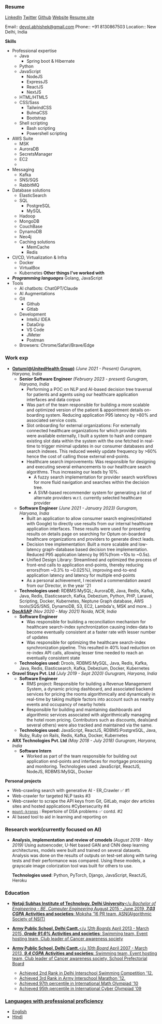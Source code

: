 ### Resume

[LinkedIn](https://www.linkedin.com/in/abhishek-deyol/)
[Twitter](https://x.com/everrover)
[Github](https://github.com/everrover/)
[Website](https://everrover.com)
[Resume site](https://everrover.github.io)

Email:: deyol.abhishek@gmail.com
Phone:: +91 8130867503
Location:: New Delhi, India

**Skills**

- Professional expertise
  - Java
    - Spring boot & Hibernate
  - Python
  - JavaScript
    - NodeJS
    - ExpressJS
    - ReactJS
    - NextJS
  - HTML/HTML5
  - CSS/Sass
    - TailwindCSS
    - BulmaCSS
    - Bootstrap
  - Shell scripting
    - Bash scripting
    - Powershell scripting
- AWS Suite
  - MSK
  - AuroraDB
  - SecretsManager
  - EC2
  -
- Messaging
  - Kafka
  - SNS/SQS
  - RabbitMQ
- Database solutions
  - ElasticSearch
  - SQL
    - PostgreSQL
    - MySQL
  - Hadoop
  - MongoDB
  - CouchBase
  - DynamoDB
  - Neo4j
  - Caching solutions
    - MemCache
    - Redis
- CI/CD, Virtualization & Infra
  - Docker
  - VirtualBox
  - Kubernetes
**Other things I've worked with**
- ***Programming languages***
  Golang, JavaScript
- Tools
  - AI chatbots: ChatGPT/Claude
  - AI Augmentations
  - Git
    - Github
    - Gitlab
  - Development
    - IntelliJ IDEA
    - DataGrip
    - VS Code
    - JMeter
    - Postman
  - Browsers: Chrome/Safari/Brave/Edge

### Work exp

- <u>**Optum(@UnitedHealth Group)**</u> *(June 2021 - Present)* *Gurugram, Haryana, India*
  - **Senior Software Engineer** *(February 2023 - present)* *Gurugram, Haryana, India*
    - Performing a POC on NLP and AI-based decision tree traversal for patients and agents using our healthcare application interfaces and data corpus
    - Was part of the team responsible for building a more scalable and optimized version of the patient & appointment details on-boarding system. Reducing application P95 latency by >80% and associated service costs.
    - Slot onboarding for external organizations: For externally connected healthcare organizations for which provider slots were available externally, I built a system to hash and compare existing slot data within the system with the one fetched in real-time to trigger minimal updates in our consumer databases and search indexes. This reduced weekly update frequency by >60% hence the cost of calling those external end-points.
    - Healthcare search improvements: Was responsible for designing and executing several enhancements to our healthcare search algorithms. Thus increasing our leads by 10%.
        - A fuzzy search implementation for provider search workflows for more fluid navigation and searches within the decision tree.
        - A SVM-based recommender system for generating a list of alternate providers w.r.t. currently selected healthcare provider
  - **Software Engineer** *(June 2021 - January 2023)* *Gurugram, Haryana, India*
    - Built an application to allow consumer search engines(initiated with Google) to directly use results from our internal healthcare application interfaces. These results were used for presenting results on details page on searching for Optum on-boarded healthcare organizations and providers to generate direct leads.
    - Decision tree implementation: Built a more scalable and low-latency graph-database based decision tree implementation. Reduced P95 application latency by 95%(from ~10s to ~0.5s).
    - Unified Design Library: Streamlined and optimized the process of front-end calls to application end-points, thereby reducing errors(from ~0.3% to ~0.025%), improving end-to-end application latency and latency for multiple end-points
    - As a personal achievement, I received a commendation award from our Director, in the year '21
  - **Technologies used:** RDBMS:MySQL; AuroraDB, Java, Redis, Kafka, Java, Redis, Elasticsearch, Kafka, Debezium, Python, PHP, Laravel, Scripting, Docker, Kubernetes, Neptune Graph database, AWS tools(SQS/SNS, DynamoDB, S3, EC2, Lambda's, MSK and more...)
- <u>**DocASAP**</u> *(Nov 2020 - May 2021)* *Noida, NCR, India*
  - **Software Engineer**
    - Was responsible for building a reconciliation mechanism for healthcare search-index synchronization causing index-data to become eventually consistent at a faster rate with lesser number of updates
    - Was responsible for optimizing the healthcare search-index synchronization pipeline. This resulted in 40% load reduction on re-index API calls, allowing lesser time needed to reach an eventually consistent state
  - **Technologies used:** Drools, RDBMS:MySQL, Java, Redis, Kafka, Java, Redis, Elasticsearch, Kafka, Debezium, Docker, Kubernetes
- **Oravel Stays Pvt. Ltd** *(July 2019 - Sept 2020)* *Gurugram, Haryana, India*
  - **Software Engineer**
    - RMS project: Responsible for building a Revenue Management System, a dynamic pricing dashboard, and associated backend services for pricing the rooms algorithmically and dynamically in real-time by taking multiple factors into account such as nearby events and occupancy of nearby hotels
    - Responsible for building and maintaining dashboards and algorithmic services associated with algorithmically managing the hotel room pricing. Contributors such as discounts, deals(and several others) were also tracked and maintained via the same.
  - **Technologies used:** JavaScript, ReactJS, RDBMS:PostgreSQL, Java, Ruby, Ruby on Rails, Redis, Kafka, Docker, Kubernetes
- **ARX Technologies Pvt. Ltd** *(May 2018 - July 2018)* *Gurugram, Haryana, India*
  - **Software Intern**
    - Worked as part of the team responsible for building out application end-points and interfaces for mortgage processing and monitoring. Technologies used: JavaScript, ReactJS, NodeJS, RDBMS:MySQL, Docker


**Personal projects**

- Web-crawling search with generative AI - ER_Crawler ✅ #1
- Web-crawler for targeted NLP tasks #3
- Web-crawler to scrape the API keys from Git, GitLab, major dev articles sites and hosted applications #Cybersecurity #4
- [`mount-kronos`](https://github.com/everrover/mount-kronos) : Repertoire of DSA problems ✅ contd. #2
- AI based tool to aid in learning and reporting on

### Research work(currently focused on AI)

- **Analysis, implementation and review of cmodels** *(August 2018 - May 2019)*
  Using autoencoder, U-Net based GAN and CNN deep learning architectures, models were built and trained on several datasets. Analysis was done on the results of outputs on test-set along with turing tests and their performance was compared. Using these models, a grayscale image colorization tool was built for others to use.

  **Technologies used**: Python, PyTorch, Django, JavaScript, ReactJS, Heroku

### Education

- <u>**Netaji Subhas Institute of Technology, Delhi University**</u
  *Bachelor of Engineering - BE, Computer Engineering*
  August 2015 - June 2019, ***7.03 CGPA***
  **Activities and societies**: Moksha '16 PR team, ASN(Algorithmic Society of NSIT)
- <u>**Army Public School, Delhi Cantt.**</u
  *12th Boards*
  April 2013 - March 2015, ***Grade 91.6%***
  **Activities and societies**: Swimming team, Event hosting team, Club leader of Cancer awareness society
- <u>**Army Public School, Delhi Cantt.**</u
  *10th Board*
  April 2007 - March 2013, ***9.4 CGPA***
  **Activities and societies**: Swimming team, Event hosting team, Club leader of Cancer awareness society, School Prefectorial Board

  - Achieved 2nd Rank in Delhi Interschool Swimming Competition '12.
  - Achieved 3rd Rank in Army Interschool Marathon '12.
  - Achieved 97th percentile in International Math Olympiad '10
  - Achieved 95th percentile in International Cyber Olympiad '09

### Languages with professional proficiency

- English
- Hindi
